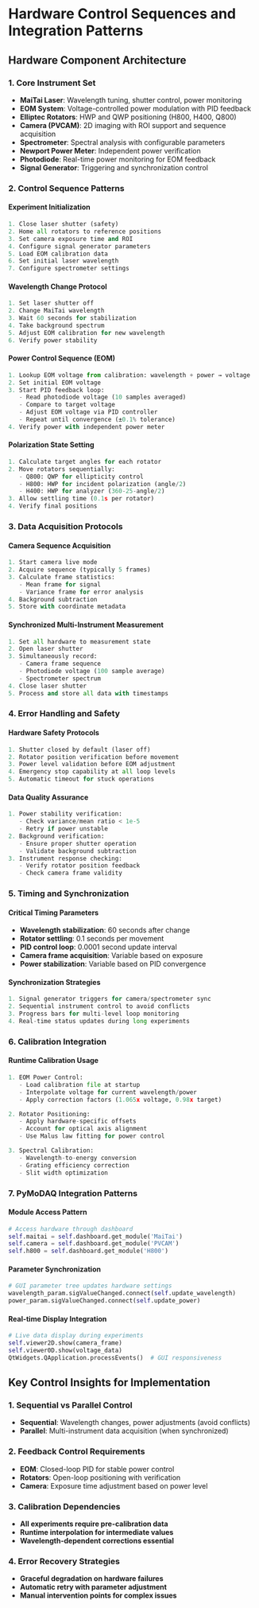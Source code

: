 # Hardware Control Sequences and Integration Patterns

## Hardware Component Architecture

### 1. Core Instrument Set
- **MaiTai Laser**: Wavelength tuning, shutter control, power monitoring
- **EOM System**: Voltage-controlled power modulation with PID feedback
- **Elliptec Rotators**: HWP and QWP positioning (H800, H400, Q800)
- **Camera (PVCAM)**: 2D imaging with ROI support and sequence acquisition
- **Spectrometer**: Spectral analysis with configurable parameters
- **Newport Power Meter**: Independent power verification
- **Photodiode**: Real-time power monitoring for EOM feedback
- **Signal Generator**: Triggering and synchronization control

### 2. Control Sequence Patterns

#### Experiment Initialization
```python
1. Close laser shutter (safety)
2. Home all rotators to reference positions
3. Set camera exposure time and ROI
4. Configure signal generator parameters
5. Load EOM calibration data
6. Set initial laser wavelength
7. Configure spectrometer settings
```

#### Wavelength Change Protocol
```python
1. Set laser shutter off
2. Change MaiTai wavelength
3. Wait 60 seconds for stabilization
4. Take background spectrum
5. Adjust EOM calibration for new wavelength
6. Verify power stability
```

#### Power Control Sequence (EOM)
```python
1. Lookup EOM voltage from calibration: wavelength + power → voltage
2. Set initial EOM voltage
3. Start PID feedback loop:
   - Read photodiode voltage (10 samples averaged)
   - Compare to target voltage
   - Adjust EOM voltage via PID controller
   - Repeat until convergence (±0.1% tolerance)
4. Verify power with independent power meter
```

#### Polarization State Setting
```python
1. Calculate target angles for each rotator
2. Move rotators sequentially:
   - Q800: QWP for ellipticity control
   - H800: HWP for incident polarization (angle/2)
   - H400: HWP for analyzer (360-25-angle/2)
3. Allow settling time (0.1s per rotator)
4. Verify final positions
```

### 3. Data Acquisition Protocols

#### Camera Sequence Acquisition
```python
1. Start camera live mode
2. Acquire sequence (typically 5 frames)
3. Calculate frame statistics:
   - Mean frame for signal
   - Variance frame for error analysis
4. Background subtraction
5. Store with coordinate metadata
```

#### Synchronized Multi-Instrument Measurement
```python
1. Set all hardware to measurement state
2. Open laser shutter
3. Simultaneously record:
   - Camera frame sequence
   - Photodiode voltage (100 sample average)
   - Spectrometer spectrum
4. Close laser shutter
5. Process and store all data with timestamps
```

### 4. Error Handling and Safety

#### Hardware Safety Protocols
```python
1. Shutter closed by default (laser off)
2. Rotator position verification before movement
3. Power level validation before EOM adjustment
4. Emergency stop capability at all loop levels
5. Automatic timeout for stuck operations
```

#### Data Quality Assurance
```python
1. Power stability verification:
   - Check variance/mean ratio < 1e-5
   - Retry if power unstable
2. Background verification:
   - Ensure proper shutter operation
   - Validate background subtraction
3. Instrument response checking:
   - Verify rotator position feedback
   - Check camera frame validity
```

### 5. Timing and Synchronization

#### Critical Timing Parameters
- **Wavelength stabilization**: 60 seconds after change
- **Rotator settling**: 0.1 seconds per movement
- **PID control loop**: 0.0001 second update interval
- **Camera frame acquisition**: Variable based on exposure
- **Power stabilization**: Variable based on PID convergence

#### Synchronization Strategies
```python
1. Signal generator triggers for camera/spectrometer sync
2. Sequential instrument control to avoid conflicts
3. Progress bars for multi-level loop monitoring
4. Real-time status updates during long experiments
```

### 6. Calibration Integration

#### Runtime Calibration Usage
```python
1. EOM Power Control:
   - Load calibration file at startup
   - Interpolate voltage for current wavelength/power
   - Apply correction factors (1.065x voltage, 0.98x target)

2. Rotator Positioning:
   - Apply hardware-specific offsets
   - Account for optical axis alignment
   - Use Malus law fitting for power control

3. Spectral Calibration:
   - Wavelength-to-energy conversion
   - Grating efficiency correction
   - Slit width optimization
```

### 7. PyMoDAQ Integration Patterns

#### Module Access Pattern
```python
# Access hardware through dashboard
self.maitai = self.dashboard.get_module('MaiTai')
self.camera = self.dashboard.get_module('PVCAM')
self.h800 = self.dashboard.get_module('H800')
```

#### Parameter Synchronization
```python
# GUI parameter tree updates hardware settings
wavelength_param.sigValueChanged.connect(self.update_wavelength)
power_param.sigValueChanged.connect(self.update_power)
```

#### Real-time Display Integration
```python
# Live data display during experiments
self.viewer2D.show(camera_frame)
self.viewer0D.show(voltage_data)
QtWidgets.QApplication.processEvents()  # GUI responsiveness
```

## Key Control Insights for Implementation

### 1. Sequential vs Parallel Control
- **Sequential**: Wavelength changes, power adjustments (avoid conflicts)
- **Parallel**: Multi-instrument data acquisition (when synchronized)

### 2. Feedback Control Requirements
- **EOM**: Closed-loop PID for stable power control
- **Rotators**: Open-loop positioning with verification
- **Camera**: Exposure time adjustment based on power level

### 3. Calibration Dependencies
- **All experiments require pre-calibration data**
- **Runtime interpolation for intermediate values**
- **Wavelength-dependent corrections essential**

### 4. Error Recovery Strategies
- **Graceful degradation on hardware failures**
- **Automatic retry with parameter adjustment**
- **Manual intervention points for complex issues**